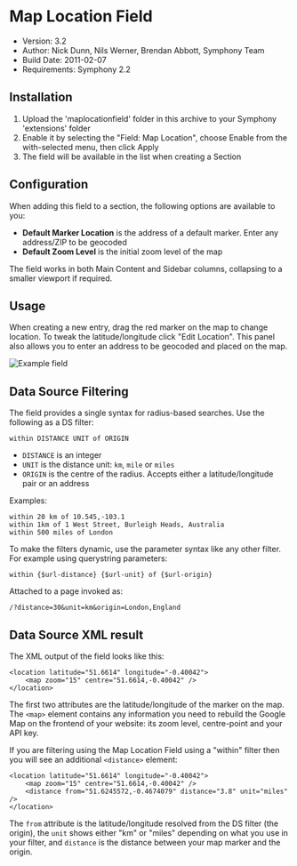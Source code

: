 # Map Location Field

* Version: 3.2
* Author: Nick Dunn, Nils Werner, Brendan Abbott, Symphony Team
* Build Date: 2011-02-07
* Requirements: Symphony 2.2

## Installation

1. Upload the 'maplocationfield' folder in this archive to your Symphony 'extensions' folder
2. Enable it by selecting the "Field: Map Location", choose Enable from the with-selected menu, then click Apply
3. The field will be available in the list when creating a Section


## Configuration

When adding this field to a section, the following options are available to you:

* **Default Marker Location** is the address of a default marker. Enter any address/ZIP to be geocoded
* **Default Zoom Level** is the initial zoom level of the map

The field works in both Main Content and Sidebar columns, collapsing to a smaller viewport if required.

## Usage

When creating a new entry, drag the red marker on the map to change location. To tweak the latitude/longitude click "Edit Location". This panel also allows you to enter an address to be geocoded and placed on the map.

![Example field](http://nick-dunn.co.uk/assets/files/symphony-maplocationfield.png)

## Data Source Filtering

The field provides a single syntax for radius-based searches. Use the following as a DS filter:

	within DISTANCE UNIT of ORIGIN

* `DISTANCE` is an integer
* `UNIT` is the distance unit: `km`, `mile` or `miles`
* `ORIGIN` is the centre of the radius. Accepts either a latitude/longitude pair or an address

Examples:

	within 20 km of 10.545,-103.1
	within 1km of 1 West Street, Burleigh Heads, Australia
	within 500 miles of London

To make the filters dynamic, use the parameter syntax like any other filter. For example using querystring parameters:

	within {$url-distance} {$url-unit} of {$url-origin}

Attached to a page invoked as:

	/?distance=30&unit=km&origin=London,England

## Data Source XML result
The XML output of the field looks like this:

	<location latitude="51.6614" longitude="-0.40042">
		<map zoom="15" centre="51.6614,-0.40042" />
	</location>

The first two attributes are the latitude/longitude of the marker on the map. The `<map>` element contains any information you need to rebuild the Google Map on the frontend of your website: its zoom level, centre-point and your API key.

If you are filtering using the Map Location Field using a "within" filter then you will see an additional `<distance>` element:

	<location latitude="51.6614" longitude="-0.40042">
		<map zoom="15" centre="51.6614,-0.40042" />
		<distance from="51.6245572,-0.4674079" distance="3.8" unit="miles" />
	</location>

The `from` attribute is the latitude/longitude resolved from the DS filter (the origin), the `unit` shows either "km" or "miles" depending on what you use in your filter, and `distance` is the distance between your map marker and the origin.